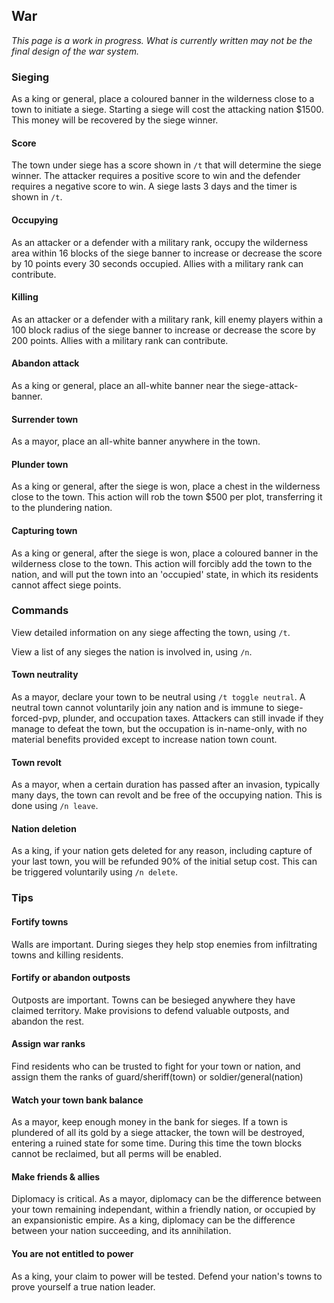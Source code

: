 ## War

_This page is a work in progress. What is currently written may not be the final design of the war system._

### Sieging

As a king or general, place a coloured banner in the wilderness close to a town to initiate a siege. Starting a siege will cost the attacking nation $1500. This money will be recovered by the siege winner.

#### Score

The town under siege has a score shown in `/t` that will determine the siege winner. The attacker requires a positive score to win and the defender requires a negative score to win. A siege lasts 3 days and the timer is shown in `/t`. 

#### Occupying
As an attacker or a defender with a military rank, occupy the wilderness area within 16 blocks of the siege banner to increase or decrease the score by 10 points every 30 seconds occupied. Allies with a military rank can contribute.

#### Killing
As an attacker or a defender with a military rank, kill enemy players within a 100 block radius of the siege banner to increase or decrease the score by 200 points. Allies with a military rank can contribute.

#### Abandon attack
As a king or general, place an all-white banner near the siege-attack-banner.

#### Surrender town
As a mayor, place an all-white banner anywhere in the town.

#### Plunder town
As a king or general, after the siege is won, place a chest in the wilderness close to the town. This action will rob the town $500 per plot, transferring it to the plundering nation.

#### Capturing town
As a king or general, after the siege is won, place a coloured banner in the wilderness close to the town. This action will forcibly add the town to the nation, and will put the town into an 'occupied' state, in which its residents cannot affect siege points. 

### Commands

View detailed information on any siege affecting the town, using `/t`.

View a list of any sieges the nation is involved in, using `/n`.

#### Town neutrality
As a mayor, declare your town to be neutral using `/t toggle neutral`. A neutral town cannot voluntarily join any nation and is immune to siege-forced-pvp, plunder, and occupation taxes. Attackers can still invade if they manage to defeat the town, but the occupation is in-name-only, with no material benefits provided except to increase nation town count.

#### Town revolt
As a mayor, when a certain duration has passed after an invasion, typically many days, the town can revolt and be free of the occupying nation. This is done using `/n leave`.

#### Nation deletion
As a king, if your nation gets deleted for any reason, including capture of your last town, you will be refunded 90% of the initial setup cost. This can be triggered voluntarily using `/n delete`.

### Tips

#### Fortify towns
Walls are important. During sieges they help stop enemies from infiltrating towns and killing residents.

#### Fortify or abandon outposts
Outposts are important. Towns can be besieged anywhere they have claimed territory.  Make provisions to defend valuable outposts, and abandon the rest.

#### Assign war ranks
Find residents who can be trusted to fight for your town or nation, and assign them the ranks of guard/sheriff(town) or soldier/general(nation)

#### Watch your town bank balance
As a mayor, keep enough money in the bank for sieges. If a town is plundered of all its gold by a siege attacker, the town will be destroyed, entering a ruined state for some time. During this time the town blocks cannot be reclaimed, but all perms will be enabled.

#### Make friends & allies
Diplomacy is critical.  As a mayor, diplomacy can be the difference between your town remaining independant, within a friendly nation, or occupied by an expansionistic empire. As a king, diplomacy can be the difference between your nation succeeding, and its annihilation.

#### You are not entitled to power
As a king, your claim to power will be tested. Defend your nation's towns to prove yourself a true nation leader.

